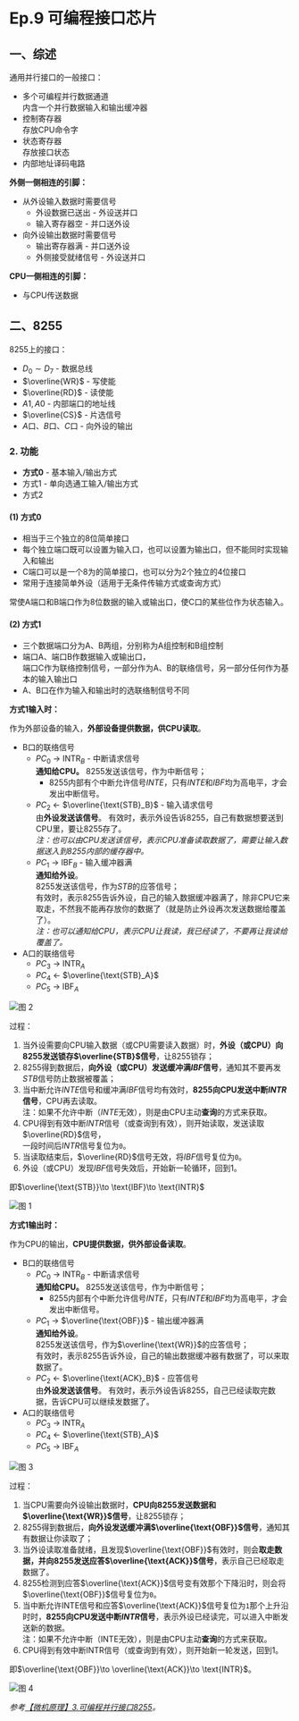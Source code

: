 # Ep.9 可编程接口芯片

## 一、综述

通用并行接口的一般接口：

* 多个可编程并行数据通道  
  内含一个并行数据输入和输出缓冲器
* 控制寄存器  
  存放CPU命令字
* 状态寄存器  
  存放接口状态
* 内部地址译码电路

**外侧一侧相连的引脚：**

* 从外设输入数据时需要信号
  * 外设数据已送出 - 外设送并口
  * 输入寄存器空 - 并口送外设
* 向外设输出数据时需要信号
  * 输出寄存器满 - 并口送外设
  * 外侧接受就绪信号 - 外设送并口

**CPU一侧相连的引脚：**

* 与CPU传送数据


## 二、8255

8255上的接口：

* $D_0\sim D_7$ - 数据总线  
* $\overline{WR}$ - 写使能
* $\overline{RD}$ - 读使能
* $A1, A0$ - 内部端口的地址线
* $\overline{CS}$ - 片选信号
* $A$口、$B$口、$C$口 - 向外设的输出

### 2. 功能

* **方式0** - 基本输入/输出方式
* 方式1 - 单向选通工输入/输出方式
* 方式2

#### (1) 方式0

* 相当于三个独立的8位简单接口
* 每个独立端口既可以设置为输入口，也可以设置为输出口，但不能同时实现输入和输出  
* C端口可以是一个8为的简单接口，也可以分为2个独立的4位接口
* 常用于连接简单外设（适用于无条件传输方式或查询方式）

常使A端口和B端口作为8位数据的输入或输出口，使C口的某些位作为状态输入。

#### (2) 方式1

* 三个数据端口分为A、B两组，分别称为A组控制和B组控制
* 端口A、端口B作数据输入或输出口，  
  端口C作为联络控制信号，一部分作为A、B的联络信号，另一部分任何作为基本的输入输出口
* A、B口在作为输入和输出时的选联络制信号不同

**方式1输入时：**

作为外部设备的输入，**外部设备提供数据，供CPU读取**。

* B口的联络信号
  * $PC_0$ → $\text{INTR}_B$ - 中断请求信号  
    **通知给CPU。**
    8255发送该信号，作为中断信号；
    * 8255内部有个中断允许信号$INTE$，只有$INTE$和$IBF$均为高电平，才会发出中断信号。
  * $PC_2$ ← $\overline{\text{STB}_B}$ - 输入请求信号  
    由**外设发送该信号**。
    有效时，表示外设告诉8255，自己有数据想要送到CPU里，要让8255存了。  
    *注：也可以由CPU发送该信号，表示CPU准备读取数据了，需要让输入数据送入到8255内部的缓存器中。*
  * $PC_1$ → $\text{IBF}_B$ - 输入缓冲器满  
    **通知给外设**。  
    8255发送该信号，作为$STB$的应答信号；  
    有效时，表示8255告诉外设，自己的输入数据缓冲器满了，除非CPU它来取走，不然我不能再存放你的数据了（就是防止外设再次发送数据给覆盖了）。  
    *注：也可以通知给CPU，表示CPU让我读，我已经读了，不要再让我读给覆盖了。*
* A口的联络信号
  * $PC_3$ → $\text{INTR}_A$
  * $PC_4$ ← $\overline{\text{STB}_A}$
  * $PC_5$ → $\text{IBF}_A$

![图 2](images/9-Chips--12-20_10-10-20.png)  

过程：

1. 当外设需要向CPU输入数据（或CPU需要读入数据）时，**外设（或CPU）向8255发送锁存$\overline{STB}$信号**，让8255锁存；  
2. 8255得到数据后，**向外设（或CPU）发送缓冲满$IBF$信号**，通知其不要再发$STB$信号防止数据被覆盖；  
3. 当中断允许$INTE$信号和缓冲满$IBF$信号均有效时，**8255向CPU发送中断$INTR$信号**，CPU再去读取。  
   注：如果不允许中断（$INTE$无效），则是由CPU主动**查询**的方式来获取。
4. CPU得到有效中断$INTR$信号（或查询到有效），则开始读取，发送读取$\overline{RD}$信号，  
   一段时间后$INTR$信号复位为`0`。
5. 当读取结束后，$\overline{RD}$信号无效，将$IBF$信号复位为`0`。
6. 外设（或CPU）发现$IBF$信号失效后，开始新一轮循环，回到1。

即$\overline{\text{STB}}\to \text{IBF}\to \text{INTR}$

![图 1](images/9-Chips--12-20_09-56-51.png)  

**方式1输出时：**

作为CPU的输出，**CPU提供数据，供外部设备读取**。

* B口的联络信号
  * $PC_0$ → $\text{INTR}_B$ - 中断请求信号  
    **通知给CPU。**
    8255发送该信号，作为中断信号；
    * 8255内部有个中断允许信号$INTE$，只有$INTE$和$IBF$均为高电平，才会发出中断信号。
  * $PC_1$ → $\overline{\text{OBF}}$ - 输出缓冲器满  
    **通知给外设**。  
    8255发送该信号，作为$\overline{\text{WR}}$的应答信号；  
    有效时，表示8255告诉外设，自己的输出数据缓冲器有数据了，可以来取数据了。
  * $PC_2$ ← $\overline{\text{ACK}_B}$ - 应答信号  
    由**外设发送该信号**。
    有效时，表示外设告诉8255，自己已经读取完数据，告诉CPU可以继续发数据了。  
* A口的联络信号
  * $PC_3$ → $\text{INTR}_A$
  * $PC_4$ ← $\overline{\text{STB}_A}$
  * $PC_5$ → $\text{IBF}_A$

![图 3](images/9-Chips--12-20_10-12-19.png)  

过程：

1. 当CPU需要向外设输出数据时，**CPU向8255发送数据和$\overline{\text{WR}}$信号**，让8255锁存；  
2. 8255得到数据后，**向外设发送缓冲满$\overline{\text{OBF}}$信号**，通知其有数据让你读取了；
3. 当外设读取准备就绪，且发现$\overline{\text{OBF}}$有效时，则会**取走数据，并向8255发送应答$\overline{\text{ACK}}$信号**，表示自己已经取走数据了。  
4. 8255检测到应答$\overline{\text{ACK}}$信号变有效那个下降沿时，则会将$\overline{\text{OBF}}$信号复位为`0`。
5. 当中断允许$\text{INTE}$信号和应答$\overline{\text{ACK}}$信号复位为`1`那个上升沿时时，**8255向CPU发送中断$INTR$信号**，表示外设已经读完，可以进入中断发送新的数据。  
   注：如果不允许中断（$\text{INTE}$无效），则是由CPU主动**查询**的方式来获取。
6. CPU得到有效中断$\text{INTR}$信号（或查询到有效），则开始新一轮发送，回到1。

即$\overline{\text{OBF}}\to \overline{\text{ACK}}\to \text{INTR}$。

![图 4](images/9-Chips--12-20_10-33-05.png)

*参考[【微机原理】3.可编程并行接口8255](https://zhuanlan.zhihu.com/p/24373769)。*
